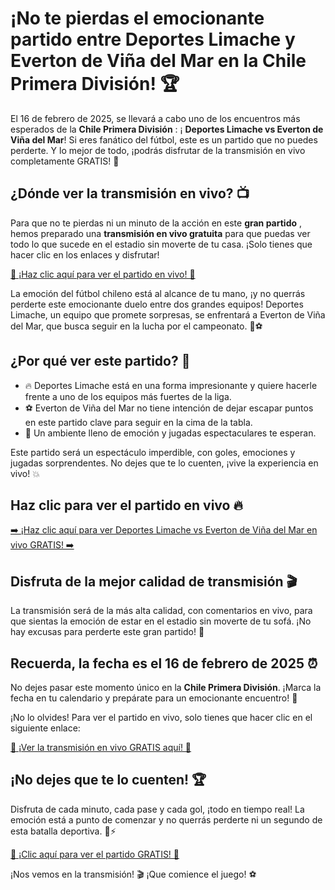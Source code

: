 # ¡No te pierdas el emocionante partido entre Deportes Limache y Everton de Viña del Mar en la Chile Primera División! 🏆

El 16 de febrero de 2025, se llevará a cabo uno de los encuentros más esperados de la **Chile Primera División** : ¡ **Deportes Limache vs Everton de Viña del Mar**! Si eres fanático del fútbol, este es un partido que no puedes perderte. Y lo mejor de todo, ¡podrás disfrutar de la transmisión en vivo completamente GRATIS! 🎥

## ¿Dónde ver la transmisión en vivo? 📺

Para que no te pierdas ni un minuto de la acción en este **gran partido** , hemos preparado una **transmisión en vivo gratuita** para que puedas ver todo lo que sucede en el estadio sin moverte de tu casa. ¡Solo tienes que hacer clic en los enlaces y disfrutar!

[🔴 ¡Haz clic aquí para ver el partido en vivo! 🔴](https://tinyurl.com/livestreamfreeo?st=Deportes+Limache+vs+Everton+de+Vi%C3%B1a+del&si=ghc)

La emoción del fútbol chileno está al alcance de tu mano, ¡y no querrás perderte este emocionante duelo entre dos grandes equipos! Deportes Limache, un equipo que promete sorpresas, se enfrentará a Everton de Viña del Mar, que busca seguir en la lucha por el campeonato. 🥅⚽

## ¿Por qué ver este partido? 🤔

- 🔥 Deportes Limache está en una forma impresionante y quiere hacerle frente a uno de los equipos más fuertes de la liga.
- ⚽ Everton de Viña del Mar no tiene intención de dejar escapar puntos en este partido clave para seguir en la cima de la tabla.
- 🎉 Un ambiente lleno de emoción y jugadas espectaculares te esperan.

Este partido será un espectáculo imperdible, con goles, emociones y jugadas sorprendentes. No dejes que te lo cuenten, ¡vive la experiencia en vivo! 💥

## Haz clic para ver el partido en vivo 🔥

[➡️ ¡Haz clic aquí para ver Deportes Limache vs Everton de Viña del Mar en vivo GRATIS! ➡️](https://tinyurl.com/livestreamfreeo?st=Deportes+Limache+vs+Everton+de+Vi%C3%B1a+del&si=ghc)

## Disfruta de la mejor calidad de transmisión 🎬

La transmisión será de la más alta calidad, con comentarios en vivo, para que sientas la emoción de estar en el estadio sin moverte de tu sofá. ¡No hay excusas para perderte este gran partido! 🎉

## Recuerda, la fecha es el 16 de febrero de 2025 ⏰

No dejes pasar este momento único en la **Chile Primera División**. ¡Marca la fecha en tu calendario y prepárate para un emocionante encuentro! 🎯

¡No lo olvides! Para ver el partido en vivo, solo tienes que hacer clic en el siguiente enlace:

[🔴 ¡Ver la transmisión en vivo GRATIS aquí! 🔴](https://tinyurl.com/livestreamfreeo?st=Deportes+Limache+vs+Everton+de+Vi%C3%B1a+del&si=ghc)

## ¡No dejes que te lo cuenten! 🏆

Disfruta de cada minuto, cada pase y cada gol, ¡todo en tiempo real! La emoción está a punto de comenzar y no querrás perderte ni un segundo de esta batalla deportiva. 🥅⚡

[🌟 ¡Clic aquí para ver el partido GRATIS! 🌟](https://tinyurl.com/livestreamfreeo?st=Deportes+Limache+vs+Everton+de+Vi%C3%B1a+del&si=ghc)

¡Nos vemos en la transmisión! 🎬 ¡Que comience el juego! ⚽
